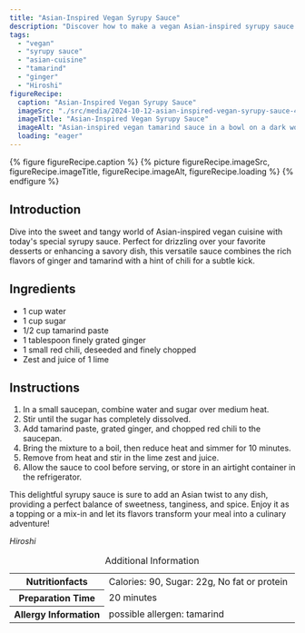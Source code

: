 ```yaml
---
title: "Asian-Inspired Vegan Syrupy Sauce"
description: "Discover how to make a vegan Asian-inspired syrupy sauce with tamarind, ginger, and a hint of chili. Perfect for both sweet and savory dishes."
tags:
  - "vegan"
  - "syrupy sauce"
  - "asian-cuisine"
  - "tamarind"
  - "ginger"
  - "Hiroshi"
figureRecipe: 
  caption: "Asian-Inspired Vegan Syrupy Sauce"
  imageSrc: "./src/media/2024-10-12-asian-inspired-vegan-syrupy-sauce-4839.png"
  imageTitle: "Asian-Inspired Vegan Syrupy Sauce"
  imageAlt: "Asian-inspired vegan tamarind sauce in a bowl on a dark wooden table, highlighted by natural light with lime wedges and spices nearby."
  loading: "eager"
---
```


{% figure figureRecipe.caption %}
{% picture figureRecipe.imageSrc, figureRecipe.imageTitle, figureRecipe.imageAlt, figureRecipe.loading %}
{% endfigure %}

## Introduction

Dive into the sweet and tangy world of Asian-inspired vegan cuisine with today's special syrupy sauce. Perfect for drizzling over your favorite desserts or enhancing a savory dish, this versatile sauce combines the rich flavors of ginger and tamarind with a hint of chili for a subtle kick.

## Ingredients

- 1 cup water
- 1 cup sugar
- 1/2 cup tamarind paste
- 1 tablespoon finely grated ginger
- 1 small red chili, deseeded and finely chopped
- Zest and juice of 1 lime

## Instructions

1. In a small saucepan, combine water and sugar over medium heat.
2. Stir until the sugar has completely dissolved.
3. Add tamarind paste, grated ginger, and chopped red chili to the saucepan.
4. Bring the mixture to a boil, then reduce heat and simmer for 10 minutes.
5. Remove from heat and stir in the lime zest and juice.
6. Allow the sauce to cool before serving, or store in an airtight container in the refrigerator.

This delightful syrupy sauce is sure to add an Asian twist to any dish, providing a perfect balance of sweetness, tanginess, and spice. Enjoy it as a topping or a mix-in and let its flavors transform your meal into a culinary adventure!

*Hiroshi*

<table><caption class='sr-only'>Additional Information</caption><tr><th>Nutritionfacts</th><td>Calories: 90, Sugar: 22g, No fat or protein&nbsp;</td></tr><tr><th>Preparation Time</th><td>20 minutes&nbsp;</td></tr><tr><th>Allergy Information</th><td>possible allergen: tamarind&nbsp;</td></tr></table>

